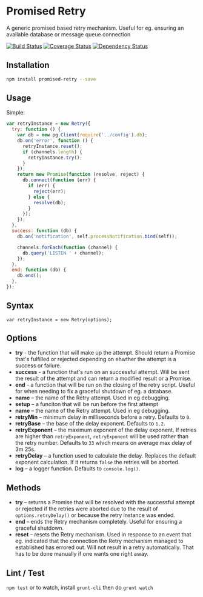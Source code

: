 # Promised Retry

A generic promised based retry mechanism. Useful for eg. ensuring an available database or message queue connection

[![Build Status](https://travis-ci.org/voxpelli/node-promised-retry.svg?branch=master)](https://travis-ci.org/voxpelli/node-promised-retry)
[![Coverage Status](https://coveralls.io/repos/voxpelli/node-promised-retry/badge.svg)](https://coveralls.io/r/voxpelli/node-promised-retry)
[![Dependency Status](https://gemnasium.com/voxpelli/node-promised-retry.svg)](https://gemnasium.com/voxpelli/node-promised-retry)

## Installation

```bash
npm install promised-retry --save
```

## Usage

Simple:

```javascript
var retryInstance = new Retry({
  try: function () {
    var db = new pg.Client(require('../config').db);
    db.on('error', function () {
      retryInstance.reset();
      if (channels.length) {
        retryInstance.try();
      }
    });
    return new Promise(function (resolve, reject) {
      db.connect(function (err) {
        if (err) {
          reject(err);
        } else {
          resolve(db);
        }
      });
    });
  },
  success: function (db) {
    db.on('notification', self.processNotification.bind(self));

    channels.forEach(function (channel) {
      db.query('LISTEN ' + channel);
    });
  },
  end: function (db) {
    db.end();
  },
});
```

## Syntax

`var retryInstance = new Retry(options);`

## Options

* **try** - the function that will make up the attempt. Should return a Promise that's fulfilled or rejected depending on ehwther the attempt is a success or failure.
* **success** - a function that's run on an successful attempt. Will be sent the result of the attempt and can return a modified result or a Promise.
* **end** - a function that will be run on the closing of the retry script. Useful for when needing to fix a graceful shutdown of eg. a database.
* **name** – the name of the Retry attempt. Used in eg debugging.
* **setup** – a funciton that will be run before the first attempt
* **name** – the name of the Retry attempt. Used in eg debugging.
* **retryMin** – minimum delay in milliseconds before a retry. Defaults to `0`.
* **retryBase** – the base of the delay exponent. Defaults to `1.2`.
* **retryExponent** – the maximum exponent of the delay exponent. If retries are higher than `retryExponent`, `retryExponent` will be used rather than the retry number. Defaults to `33` which means on average max delay of 3m 25s.
* **retryDelay** – a function used to calculate the delay. Replaces the default exponent calculation. If it returns `false` the retries will be aborted.
* **log** – a logger function. Defaults to `console.log()`.

## Methods

* **try** – returns a Promise that will be resolved with the successful attempt or rejected if the retries were aborted due to the result of `options.retryDelay()` or because the retry instance was ended.
* **end** – ends the Retry mechanism completely. Useful for ensuring a graceful shutdown.
* **reset** – resets the Retry mechanism. Used in response to an event that eg. indicated that the connection the Retry mechanism managed to established has errored out. Will not result in a retry automatically. That has to be done manually if one wants one right away.

## Lint / Test

`npm test` or to watch, install `grunt-cli` then do `grunt watch`
